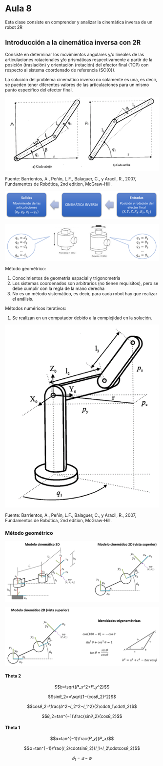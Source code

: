 <h1>Aula 8</h1>

Esta clase consiste en comprender y analizar la cinemática inversa de un robot 2R

<h2>Introducción a la cinemática inversa con 2R</h2>

Consiste en determinar los movimientos angulares y/o lineales de las articulaciones rotacionales y/o prismáticas respectivamente a partir de la posición (traslación) y orientación (rotación) del efector final (TCP) con respecto al sistema coordenado de referencia (SC{0}).

La solución del problema cinemático inverso no solamente es una, es decir, se pueden tener diferentes valores de las articulaciones para un mismo punto específico del efector final.

![Codo arriba y codo abajo](Imagenes/image.png)

Fuente: Barrientos, A., Peñín, L.F., Balaguer, C., y Aracil, R., 2007, Fundamentos de Robótica, 2nd edition, McGraw-Hill.

![Diagrama de flujo CI](Imagenes/image-1.png)

![Articulaciones](Imagenes/image-2.png)

Método geométrico:
1. Conocimientos de geometría espacial y trigonometría
2. Los sistemas coordenados son arbitrarios (no tienen requisitos), pero se debe cumplir con la regla de la mano derecha
3. No es un método sistemático, es decir, para cada robot hay que realizar el análisis.

Métodos numéricos iterativos:
1. Se realizan en un computador debido a la complejidad en la solución.

![Robot 3R](Imagenes/image-3.png)

Fuente: Barrientos, A., Peñín, L.F., Balaguer, C., y Aracil, R., 2007, Fundamentos de Robótica, 2nd edition, McGraw-Hill.

<h3>Método geométrico</h3>

![2R 2D y 3D](Imagenes/image-4.png)

![2D e identidades trigonométricas](Imagenes/image-5.png)

<h4>Theta 2</h4>

$$𝑏=\sqrt{𝑃_𝑥^2+𝑃_𝑦^2}$$

$$sin⁡𝜃_2=±\sqrt{1−(cos𝜃_2)^2}$$

$$cos𝜃_2=\frac{𝑏^2−𝑙_2^2−𝑙_1^2}{2\cdot𝑙_1\cdot𝑙_2}$$

$$𝜃_2=tan^{−1}\frac{sin𝜃_2}{cos𝜃_2}$$

<h4>Theta 1</h4>

$$𝛼=tan^{−1}⁡\frac{𝑃_𝑦}{𝑃_𝑥}$$

$$∅=tan^{−1}\frac{𝑙_2\cdotsin⁡𝜃_2}{𝑙_1+𝑙_2\cdotcos⁡𝜃_2}$$

$$𝜃_1=𝛼−∅$$


